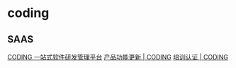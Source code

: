 # coding

## SAAS

[CODING 一站式软件研发管理平台](https://coding.net/)
[产品功能更新 | CODING](https://coding.net/changelog)
[培训认证 | CODING](https://coding.net/training.html)
